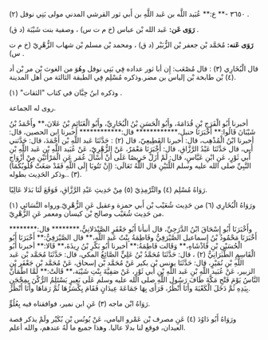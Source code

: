 ٣٦٥٠ -** ع:** عُبَيد اللَّه بن عَبد اللَّهِ بن أَبي ثور القرشي المدني مولى بَنِي نوفل (٢) .

**رَوَى عَن:** عَبد الله بْن عباس (خ م ت س) ، وصفية بنت شَيْبَة (د ق) .

**رَوَى عَنه:** مُحَمَّد بْن جعفر بْن الزُّبَيْر (د ق) ، ومحمد بْن مسلم بْن شهاب الزُّهْرِيّ (خ م ت س) .

قال الْبُخَارِي (٣) : قال مُصْعَب: إِن أبا ثور عداده فِي بَنِي نوفل وهُوَ من الغوث بْن مر بْن أد (٤) بْن طابخة بْن إلياس بن مضر.وذكره مُسْلِم فِي الطبقة الثالثة من أهل المدينة.

وذكره ابنُ حِبَّان في كتاب "الثقات" (١) .

روى له الجماعة.

أخبرنا أَبُو الْفَرَجِ بْنِ قُدَامَةَ، وأَبُو الْحَسَنِ بْنُ الْبُخَارِيِّ، وأَبُو الْغَنَائِمِ بْنُ عَلانَ،** وأَحْمَدُ بْنُ شَيْبَانَ قَالُوا:** أَخْبَرَنَا حنبل،************ قال:************ أخبرنا ابن الحصين، قال: أخبرنا ابْنُ الْمُذْهِب، قال: أخبرنا القَطِيعِيّ، قال (٢) : حَدَّثَنَا عَبد اللَّهِ بْن أَحْمَدَ، قال: حَدَّثني أَبِي، قال حَدَّثَنَا عَبْدُ الرَّزَّاقِ، قال: أَخْبَرَنَا مَعْمَرٌ، عَنْ الزُّهْرِيّ، عَنْ عُبَيد اللَّهِ بْنِ عَبد اللَّهِ بْنِ أَبي ثَوْرٍ، عَنِ ابْنِ عَبَّاسٍ، قال: لَمْ أَزَلْ حَرِيصًا عَلَى أَنْ أَسْأَلَ عُمَر عَنِ الْمَرْأَتَيْنِ مِنْ أَزْوَاجِ النَّبِيِّ صلى الله عليه وسلم اللَّتَيْنِ قال اللَّهُ تَعَالَى: (إِنْ تَتُوبَا إِلَى اللَّهِ فَقَدْ صَغَتْ قُلُوبُكُمَا) (٣) ..وذكر الحَدِيث بطوله.

رَوَاهُ مُسْلِم (٤) والتِّرْمِذِيّ (٥) مِنْ حَدِيثِ عَبْدِ الرَّزَّاقِ، فَوَقَعَ لَنَا بَدَلا عَالِيًا.

ورَوَاهُ الْبُخَارِي (٦) من حَدِيث شُعَيْب بْن أَبي حمزة وعقيل عَنِ الزُّهْرِيّ.ورواه النَّسَائي (١) من حَدِيث شُعَيْب وصالح بْن كيسان ومعمر عَنِ الزُّهْرِيّ.

وأَخْبَرَنَا أَبُو إِسْحَاقَ ابْنُ الدَّرَجِيِّ، قال أنبأنا أَبُو جَعْفَرٍ الصَّيْدَلانِيُّ،******** قال:******** أَخْبَرَنَا مَحْمُودُ بْنُ إِسماعيل الصَّيْرَفِيُّ وفَاطِمَةُ بِنْتُ عَبد اللَّهِ،** قال الصَّيْرَفِيُّ:** أَخْبَرَنَا أَبُو الْحُسَيْنِ بْنِ فَاذْشَاهِ،** وَقَالت فَاطِمَةُ:** أخبرنا أَبُو بَكْرِ بْنُ رِيذَةَ،** قَالا:** أخبرنا أَبُو الْقَاسِمِ الطَّبَرَانِيُّ (٢) ، قال: حَدَّثَنَا مُحَمَّدُ بْنُ عَلِيٍّ الصَّائِغُ المكي، قال: حَدَّثَنَا مُحَمَّد بْن عَبد اللَّهِ بْنِ نُمَيْرٍ، قال: حَدَّثَنَا يونس بْن بكير عَنْ مُحَمَّد بْن إسحاق، عَنْ مُحَمَّد بْن جَعْفَر بْن الزبير، عَنْ عُبَيد اللَّهِ بْنِ عَبد اللَّهِ بْنِ أَبي ثَوْرٍ، عَنْ صَفِيَّةَ بِنْتِ شَيْبَة،** قَالَتْ:** لَمَّا اطْمَأَنَّ النَّاسُ يَوْمَ فَتْحِ مَكَّةَ طَافَ رَسُول اللَّهِ صلى الله عليه وسلم عَلَى بَعِيرٍ يَسْتَلِمُ الرُّكْنَ بِمِحْجَنٍ بِيَدِهِ ثُمَّ دَخَلَ الْكَعْبَةَ وأَنَا أَنْظُرُ، فَرَأَى بِهَا جَمَاعَةَ عِيدَانٍ فَقَامَ يِكْسَرُهَا ثُمَّ رَمَاهَا وأَنَا أَنْظُرُ.

رَوَاهُ ابْن ماجه (٣) عَنِ ابن نمير، فوافقناه فيه بِعُلُوٍّ.

ورَوَاهُ أَبُو دَاوُدَ (٤) عَنِ مصرف بْن عَمْرو اليامي، عَنْ يُونُس بْن بُكَيْر ولَمْ يذكر قصة العيدان، فوقع لنا بدلا عاليا. وهذا جميع ما لَهُ عندهم، والله أعلم.